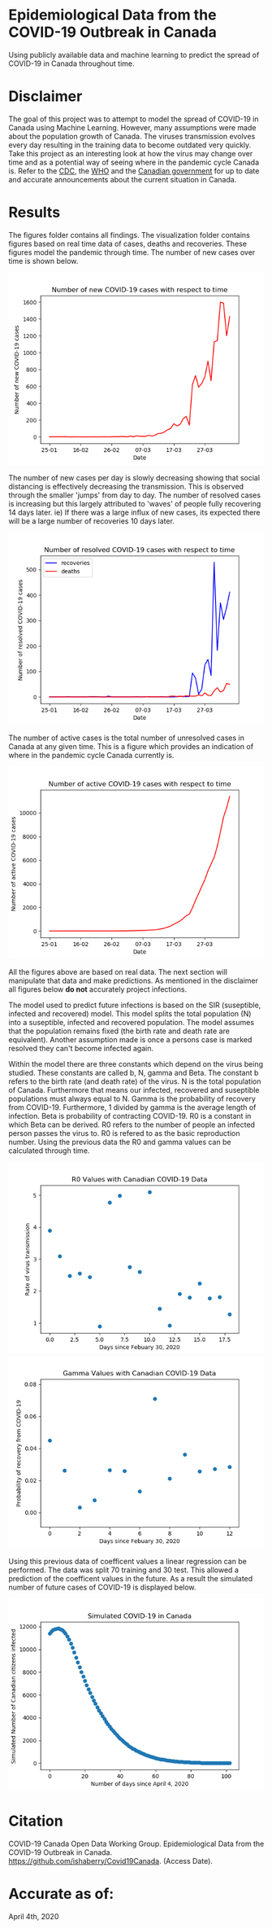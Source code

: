 # Epidemiological Data from the COVID-19 Outbreak in Canada
Using publicly available data and machine learning to predict the spread of COVID-19 in Canada throughout time. 

# Disclaimer
The goal of this project was to attempt to model the spread of COVID-19 in Canada using Machine Learning. However, many assumptions were made about the population growth of Canada. The viruses transmission evolves every day resulting in the training data to become outdated very quickly. Take this project as an interesting look at how the virus may change over time and as a potential way of seeing where in the pandemic cycle Canada is. Refer to the [CDC](https://www.cdc.gov/coronavirus/2019-nCoV/index.html), the [WHO](https://www.who.int/emergencies/diseases/novel-coronavirus-2019) and the [Canadian government](https://www.canada.ca/en/public-health/services/diseases/2019-novel-coronavirus-infection/health-professionals/epidemiological-summary-covid-19-cases.html) for up to date and accurate announcements about the current situation in Canada. 

# Results
The figures folder contains all findings. The visualization folder contains figures based on real time data of cases, deaths and recoveries. These figures model the pandemic through time. The number of new cases over time is shown below. 

![New cases over time](https://github.com/BilalQadar/Covid19Canada/blob/master/figures/pandemic%20visualization/new.png)

The number of new cases per day is slowly decreasing showing that social distancing is effectively decreasing the transmission. This is observed through the smaller 'jumps' from day to day. The number of resolved cases is increasing but this largely attributed to 'waves' of people fully recovering 14 days later. ie) If there was a large influx of new cases, its expected there will be a large number of recoveries 10 days later. 

![Resolved cases over time](https://github.com/BilalQadar/Covid19Canada/blob/master/figures/pandemic%20visualization/resolved.png)

The number of active cases is the total number of unresolved cases in Canada at any given time. This is a figure which provides an indication of where in the pandemic cycle Canada currently is.

![Active cases over time](https://github.com/BilalQadar/Covid19Canada/blob/master/figures/pandemic%20visualization/active.png)

All the figures above are based on real data. The next section will manipulate that data and make predictions. As mentioned in the disclaimer all figures below **do not** accurately project infections. 

The model used to predict future infections is based on the SIR (suseptible, infected and recovered) model. This model splits the total population (N) into a suseptible, infected and recovered population. The model assumes that the population remains fixed (the birth rate and death rate are equivalent). Another assumption made is once a persons case is marked resolved they can't become infected again. 

Within the model there are three constants which depend on the virus being studied. These constants are called b, N, gamma and Beta. The constant b refers to the birth rate (and death rate) of the virus. N is the total population of Canada. Furthermore that means our infected, recovered and suseptible populations must always equal to N. Gamma is the probability of recovery from COVID-19. Furthermore, 1 divided by gamma is the average length of infection. Beta is probability of contracting COVID-19. R0 is a constant in which Beta can be derived. R0 refers to the number of people an infected person passes the virus to. R0 is refered to as the basic reproduction number. Using the previous data the R0 and gamma values can be calculated through time. 

![R0 value over time](https://github.com/BilalQadar/Covid19Canada/blob/master/figures/simulation/r0.png)
![Gamma value over time](https://github.com/BilalQadar/Covid19Canada/blob/master/figures/simulation/gamma.png)

Using this previous data of coefficent values a linear regression can be performed. The data was split 70 training and 30 test. This allowed a prediction of the coefficent values in the future. As a result the simulated number of future cases of COVID-19 is displayed below. 

![Simulated cases over time](https://github.com/BilalQadar/Covid19Canada/blob/master/figures/simulation/simulated.png)

# Citation
COVID-19 Canada Open Data Working Group. Epidemiological Data from the COVID-19 Outbreak in Canada. https://github.com/ishaberry/Covid19Canada. (Access Date). 

# Accurate as of: 
April 4th, 2020

